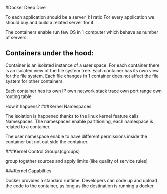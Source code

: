 #Docker Deep Dive

To each application should be a server 1:1 ratio
For every application we should buy and build a related server for it.

The containers enable run few OS in 1 computer which behave as number of servers.

Containers under the hood:
------

Container is an isolated instance of a user space.
For each container there is an isolated view of the file system tree. Each container has its own view for the file system.
Each file changes in 1 container does not affect the file system for other containers.

Each container hes its own IP own network stack trace own port range own routing table.

How it happens?
###Kernel Namespaces

The isolation is happened thanks to the linux kernel feature calls Namespaces.
The namespaces enable partitioning, each namespace is related to a container.

The user namespace enable to have different permissions inside the container but not out side the container.

###Kernel Control Groups(cgroups)

group together sources and apply limits (like quality of service rules)

###Kernel Capabilties

Docker provides a standard runtime. 
Developers can code up and upload the code to the container, as long as the destination is running a docker.


